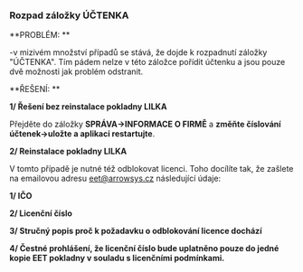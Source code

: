 ### Rozpad záložky ÚČTENKA

**PROBLÉM: **

-v mizivém množství případů se stává, že dojde k rozpadnutí záložky "ÚČTENKA". Tím pádem nelze v této záložce pořídit účtenku a jsou pouze dvě možnosti jak problém odstranit. 



**ŘEŠENÍ: **

**1/ Řešení bez reinstalace pokladny LILKA**

Přejděte do záložky **SPRÁVA-&gt;INFORMACE O FIRMĚ** a **změňte číslování účtenek-&gt;uložte a aplikaci restartujte**.



**2/ Reinstalace pokladny LILKA**

V tomto případě je nutné též odblokovat licenci. Toho docílíte tak, že zašlete na emailovou adresu eet@arrowsys.cz následující údaje:



**1/ IČO**

**2/ Licenční číslo**

**3/ Stručný popis proč k požadavku o odblokování licence dochází**

**4/ Čestné prohlášení, že licenční číslo bude uplatněno pouze do jedné kopie EET pokladny v souladu s licenčními podmínkami.**

